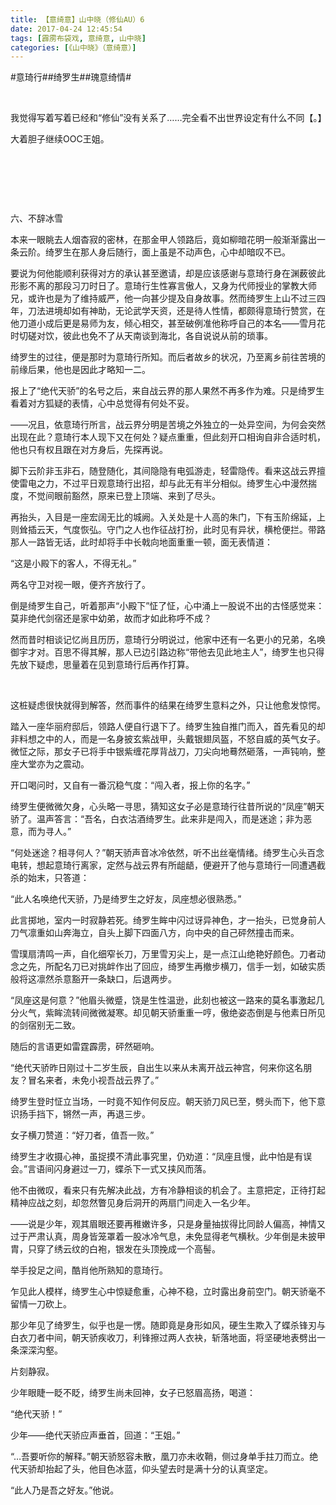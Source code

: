 ```yaml
---
title: 【意绮意】山中晓（修仙AU）6
date: 2017-04-24 12:45:54
tags: [霹雳布袋戏, 意绮意, 山中晓]
categories: [《山中晓》（意绮意）]
---
```


<p dir="ltr"  >#意琦行##绮罗生##瑰意绮情#</p> 
<p dir="ltr"  >&nbsp;</p> 
<p dir="ltr"  >我觉得写着写着已经和“修仙”没有关系了……完全看不出世界设定有什么不同【。】</p> 
<p dir="ltr"  >大着胆子继续OOC王姐。</p> 
<p dir="ltr"  >&nbsp;</p> 
<p dir="ltr"  >&nbsp;</p> 
<p dir="ltr"  >&nbsp;</p> 
<p dir="ltr"  >六、不辞冰雪</p> 


<p dir="ltr"  >本来一眼眺去人烟杳寂的密林，在那金甲人领路后，竟如柳暗花明一般渐渐露出一条云阶。绮罗生在那人身后随行，面上虽是不动声色，心中却暗叹不已。</p> 
<p dir="ltr"  >要说为何他能顺利获得对方的承认甚至邀请，却是应该感谢与意琦行身在渊薮彼此形影不离的那段习刀时日了。意琦行生性寡言傲人，又身为代师授业的掌教大师兄，或许也是为了维持威严，他一向甚少提及自身故事。然而绮罗生上山不过三四年，刀法进境却如有神助，无论武学天资，还是待人性情，都颇得意琦行赞赏，在他刀道小成后更是易师为友，倾心相交，甚至破例准他称呼自己的本名——雪月花时切磋对饮，彼此也免不了从天南谈到海北，各自说说从前的琐事。</p> 
<p dir="ltr"  >绮罗生的过往，便是那时为意琦行所知。而后者故乡的状况，乃至离乡前往苦境的前缘后果，他也是因此才略知一二。</p> 
<p dir="ltr"  >报上了“绝代天骄”的名号之后，来自战云界的那人果然不再多作为难。只是绮罗生看着对方狐疑的表情，心中总觉得有何处不妥。</p> 
<p dir="ltr"  >——况且，依意琦行所言，战云界分明是苦境之外独立的一处异空间，为何会突然出现在此？意琦行本人现下又在何处？疑点重重，但此刻开口相询自非合适时机，他也只有权且跟在对方身后，先探再说。</p> 
<p dir="ltr"  >脚下云阶非玉非石，随登随化，其间隐隐有电弧游走，轻雷隐传。看来这战云界擅使雷电之力，不过平日观意琦行出招，却与此无有半分相似。绮罗生心中漫然揣度，不觉间眼前豁然，原来已登上顶端、来到了尽头。</p> 
<p dir="ltr"  >再抬头，入目是一座宏阔无比的城阙。入关处是十人高的朱门，下有玉阶绵延，上则耸插云天，气度恢弘。守门之人也作征战打扮，此时见有异状，横枪便拦。带路那人一路皆无话，此时却将手中长戟向地面重重一顿，面无表情道：</p> 
<p dir="ltr"  >“这是小殿下的客人，不得无礼。”</p> 
<p dir="ltr"  >两名守卫对视一眼，便齐齐放行了。</p> 
<p dir="ltr"  >倒是绮罗生自己，听着那声“小殿下”怔了怔，心中涌上一股说不出的古怪感觉来：莫非绝代剑宿还是家中幼弟，故而才如此称呼不成？</p> 
<p dir="ltr"  >然而昔时相谈记忆尚且历历，意琦行分明说过，他家中还有一名更小的兄弟，名唤御宇才对。百思不得其解，那人已边引路边称“带他去见此地主人”，绮罗生也只得先放下疑虑，思量着在见到意琦行后再作打算。</p> 
<p dir="ltr"  >&nbsp;</p> 
<p dir="ltr"  >这桩疑虑很快就得到解答，然而事件的结果在绮罗生意料之外，只让他愈发惊愕。</p> 
<p dir="ltr"  >踏入一座华丽府邸后，领路人便自行退下了。绮罗生独自推门而入，首先看见的却非料想之中的人，而是一名身披玄紫战甲，头戴银翅凤盔，不怒自威的英气女子。微怔之际，那女子已将手中银紫缠花厚背战刀，刀尖向地蓦然砸落，一声钝响，整座大堂亦为之震动。</p> 
<p dir="ltr"  >开口喝问时，又自有一番沉稳气度：“闯入者，报上你的名字。”</p> 
<p dir="ltr"  >绮罗生便微微欠身，心头略一寻思，猜知这女子必是意琦行往昔所说的“凤座”朝天骄了。温声答言：“吾名，白衣沽酒绮罗生。此来非是闯入，而是迷途；非为恶意，而为寻人。”</p> 
<p dir="ltr"  >“何处迷途？相寻何人？”朝天骄声音冰冷依然，听不出丝毫情绪。绮罗生心头百念电转，想起意琦行离家，定然与战云界有所龃龉，便避开了他与意琦行一同遭遇截杀的始末，只答道：</p> 
<p dir="ltr"  >“此人名唤绝代天骄，乃是绮罗生之好友，凤座想必很熟悉。”</p> 
<p dir="ltr"  >此言掷地，室内一时寂静若死。绮罗生眸中闪过讶异神色，才一抬头，已觉身前人刀气凛重如山奔海立，自头上脚下四面八方，向中央的自己砰然撞击而来。</p> 
<p dir="ltr"  >雪璞扇清鸣一声，自化细窄长刀，万里雪刃尖上，是一点江山绝艳好颜色。刀者动念之先，所配名刀已对挑衅作出了回应，绮罗生再撤步横刀，信手一划，如破实质般将这凛然杀意豁开一条缺口，后退两步。</p> 
<p dir="ltr"  >“凤座这是何意？”他眉头微蹙，饶是生性温逊，此刻也被这一路来的莫名事激起几分火气，紫眸流转间微微凝寒。却见朝天骄重重一哼，傲绝姿态倒是与他素日所见的剑宿别无二致。</p> 
<p dir="ltr"  >随后的言语更如雷霆霹雳，砰然砸响。</p> 
<p dir="ltr"  >“绝代天骄昨日刚过十二岁生辰，自出生以来从未离开战云神宫，何来你这名朋友？冒名来者，未免小视吾战云界了。”</p> 
<p dir="ltr"  >绮罗生登时怔立当场，一时竟不知作何反应。朝天骄刀风已至，劈头而下，他下意识扬手挡下，锵然一声，再退三步。</p> 
<p dir="ltr"  >女子横刀赞道：“好刀者，值吾一败。”</p> 
<p dir="ltr"  >绮罗生才收摄心神，虽捉摸不清此事究里，仍劝道：“凤座且慢，此中怕是有误会。”言语间闪身避过一刀，蝶杀下一式又挟风而落。</p> 
<p dir="ltr"  >他不由微叹，看来只有先解决此战，方有冷静相谈的机会了。主意把定，正待打起精神应战之刻，却忽然瞥见身后洞开的两扇门间走入一名少年。</p> 
<p dir="ltr"  >——说是少年，观其眉眼还要再稚嫩许多，只是身量抽拔得比同龄人偏高，神情又过于严肃认真，周身皆笼罩着一股冰冷气息，未免显得老气横秋。少年倒是未披甲胄，只穿了绣云纹的白袍，银发在头顶挽成一个高髻。</p> 
<p dir="ltr"  >举手投足之间，酷肖他所熟知的意琦行。</p> 
<p dir="ltr"  >乍见此人模样，绮罗生心中惊疑愈重，心神不稳，立时露出身前空门。朝天骄毫不留情一刀砍上。</p> 
<p dir="ltr"  >那少年见了绮罗生，似乎也是一愣。随即竟是身形如风，硬生生欺入了蝶杀锋刃与白衣刀者中间，朝天骄疾收刀，利锋擦过两人衣袂，斩落地面，将坚硬地表劈出一条深深沟壑。</p> 
<p dir="ltr"  >片刻静寂。</p> 
<p dir="ltr"  >少年眼睫一眨不眨，绮罗生尚未回神，女子已怒眉高扬，喝道：</p> 
<p dir="ltr"  >“绝代天骄！”</p> 
<p dir="ltr"  >少年——绝代天骄应声垂首，回道：“王姐。”</p> 
<p dir="ltr"  >“…吾要听你的解释。”朝天骄怒容未散，凰刀亦未收鞘，侧过身单手拄刀而立。绝代天骄却抬起了头，他目色冰蓝，仰头望去时是满十分的认真坚定。</p> 
<p dir="ltr"  >“此人乃是吾之好友。”他说。</p> 
<p dir="ltr"  >&nbsp;</p>